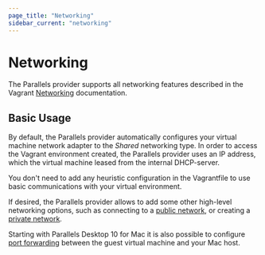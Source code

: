 ```yaml
---
page_title: "Networking"
sidebar_current: "networking"
---
```


# Networking

The Parallels provider supports all networking features described in the Vagrant
[Networking](https://www.vagrantup.com/docs/networking/basic_usage.html) documentation.

## Basic Usage

By default, the Parallels provider automatically configures your virtual machine
network adapter to the *Shared* networking type. In order to access the Vagrant
environment created, the Parallels provider uses an IP address, which the
virtual machine leased from the internal DHCP-server.

You don't need to add any heuristic configuration in the Vagrantfile to use
basic communications with your virtual environment.

If desired, the Parallels provider allows to add some other high-level
networking options, such as connecting to a [public network](/docs/networking/public_network.html),
or creating a [private network](/docs/networking/private_network.html).

Starting with Parallels Desktop 10 for Mac it is also possible to configure
[port forwarding](/docs/networking/forwarded_ports.html) between the guest
virtual machine and your Mac host.
